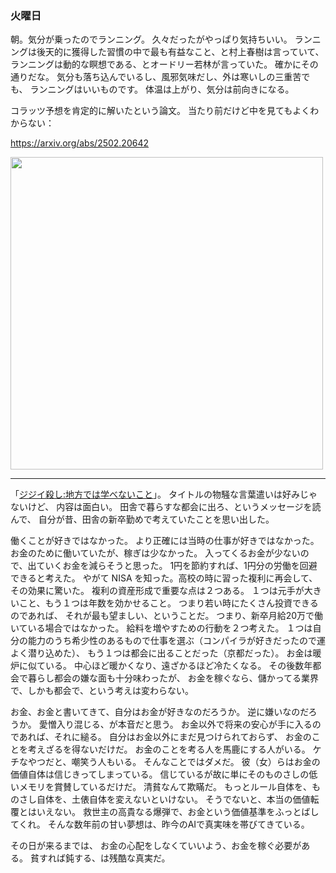 ### 火曜日

朝。気分が乗ったのでランニング。
久々だったがやっぱり気持ちいい。
ランニングは後天的に獲得した習慣の中で最も有益なこと、と村上春樹は言っていて、
ランニングは動的な瞑想である、とオードリー若林が言っていた。
確かにその通りだな。
気分も落ち込んでいるし、風邪気味だし、外は寒いしの三重苦でも、
ランニングはいいものです。
体温は上がり、気分は前向きになる。

コラッツ予想を肯定的に解いたという論文。
当たり前だけど中を見てもよくわからない：

https://arxiv.org/abs/2502.20642

<img src="https://i.imgur.com/MKUEBwK.jpeg" width="500">

---

「[ジジイ殺し:地方では学べないこと](https://note.com/shi3zblog/n/n872e6bc377cd)」。
タイトルの物騒な言葉遣いは好みじゃないけど、
内容は面白い。
田舎で暮らすな都会に出ろ、というメッセージを読んで、
自分が昔、田舎の新卒勤めで考えていたことを思い出した。

働くことが好きではなかった。
より正確には当時の仕事が好きではなかった。
お金のために働いていたが、稼ぎは少なかった。
入ってくるお金が少ないので、出ていくお金を減らそうと思った。
1円を節約すれば、1円分の労働を回避できると考えた。
やがて NISA を知った。高校の時に習った複利に再会して、
その効果に驚いた。
複利の資産形成で重要な点は２つある。
１つは元手が大きいこと、もう１つは年数を効かせること。
つまり若い時にたくさん投資できるのであれば、
それが最も望ましい、ということだ。
つまり、新卒月給20万で働いている場合ではなかった。
給料を増やすための行動を２つ考えた。
１つは自分の能力のうち希少性のあるもので仕事を選ぶ（コンパイラが好きだったので運よく潜り込めた）、
もう１つは都会に出ることだった（京都だった）。
お金は暖炉に似ている。
中心ほど暖かくなり、遠ざかるほど冷たくなる。
その後数年都会で暮らし都会の嫌な面も十分味わったが、
お金を稼ぐなら、儲かってる業界で、しかも都会で、という考えは変わらない。

お金、お金と書いてきて、自分はお金が好きなのだろうか。
逆に嫌いなのだろうか。
愛憎入り混じる、が本音だと思う。
お金以外で将来の安心が手に入るのであれば、それに縋る。
自分はお金以外にまだ見つけられておらず、
お金のことを考えざるを得ないだけだ。
お金のことを考る人を馬鹿にする人がいる。
ケチなやつだと、嘲笑う人もいる。
そんなことではダメだ。
彼（女）らはお金の価値自体は信じきってしまっている。
信じているが故に単にそのものさしの低いメモリを賞賛しているだけだ。
清貧なんて欺瞞だ。
もっとルール自体を、ものさし自体を、土俵自体を変えないといけない。
そうでないと、本当の価値転覆とはいえない。
救世主の高貴なる爆弾で、お金という価値基準をふっとばしてくれ。
そんな数年前の甘い夢想は、昨今のAIで真実味を帯びてきている。

その日が来るまでは、
お金の心配をしなくていいよう、お金を稼ぐ必要がある。
貧すれば鈍する、は残酷な真実だ。